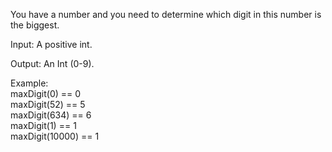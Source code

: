 You have a number and you need to determine which digit in this number is the biggest.

Input: A positive int.

Output: An Int (0-9).

Example:  
maxDigit(0) == 0  
maxDigit(52) == 5  
maxDigit(634) == 6  
maxDigit(1) == 1  
maxDigit(10000) == 1
